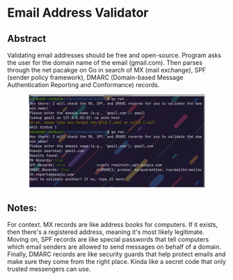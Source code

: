 # Email Address Validator
## Abstract
Validating email addresses should be free and open-source. Program asks the user for the domain name of the email (gmail.com). Then parses through the net pacakge on Go in search of MX (mail exchange), SPF (sender policy framework), DMARC (Domain-based Message Authentication Reporting and Conformance) records. 

<p align="center"><img src="https://github.com/The-Golang-Way/email-address-validator/blob/main/demo/demo.png" width="80%"></p>

## Notes:
For context. MX records are like address books for computers. If it exists, then there's a registered address, meaning it's most likely legitimate. Moving on, SPF records are like special passwords that tell computers which email senders are allowed to send messages on behalf of a domain. Finally, DMARC records are like security guards that help protect emails and make sure they come from the right place. Kinda like a secret code that only trusted messengers can use.
